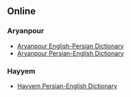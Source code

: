 Online
------

### Aryanpour

-   [Aryanpour English-Persian Dictionary]
-   [Aryanpour Persian-English Dictionary]

### Hayyem

-   [Hayyem Persian-English Dictionary]

  [Aryanpour English-Persian Dictionary]: http://aryanpour.com/etop_query.asp
  [Aryanpour Persian-English Dictionary]: http://aryanpour.com/ptoe_query.asp
  [Hayyem Persian-English Dictionary]: http://dsal.uchicago.edu/dictionaries/hayyim/
